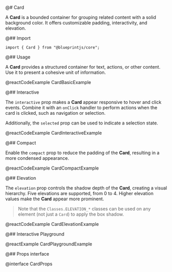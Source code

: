 @# Card

A **Card** is a bounded container for grouping related content with a solid
background color. It offers customizable padding, interactivity, and elevation.

@## Import

```tsx
import { Card } from "@blueprintjs/core";
```

@## Usage

A **Card** provides a structured container for text, actions, or other content.
Use it to present a cohesive unit of information.

@reactCodeExample CardBasicExample

@## Interactive

The `interactive` prop makes a **Card** appear responsive to hover and click events.
Combine it with an `onClick` handler to perform actions when the card is clicked,
such as navigation or selection.

Additionally, the `selected` prop can be used to indicate a selection state.

@reactCodeExample CardInteractiveExample

@## Compact

Enable the `compact` prop to reduce the padding of the **Card**, resulting in a more condensed appearance.

@reactCodeExample CardCompactExample

@## Elevation

The `elevation` prop controls the shadow depth of the **Card**, creating a visual
hierarchy. Five elevations are supported, from 0 to 4. Higher elevation values
make the **Card** appear more prominent.

> Note that the `Classes.ELEVATION_*` classes can be used on any element (not just a `Card`) to apply the box shadow.

@reactCodeExample CardElevationExample

@## Interactive Playground

@reactExample CardPlaygroundExample

@## Props interface

@interface CardProps
